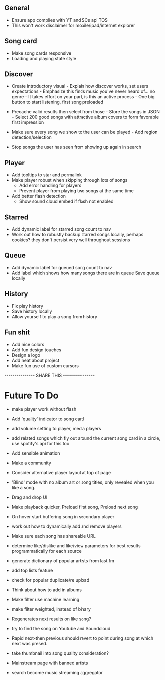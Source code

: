 ## General

- Ensure app complies with YT and SCs api TOS
- This won't work disclaimer for mobile/ipad/internet explorer

## Song card

- Make song cards responsive
- Loading and playing state style

## Discover

- Create introductory visual
		- Explain how discover works, set users expectations
		-	Emphasize this finds music you've never heard of... no genre
		- It takes effort on your part, is this an active process
		- One big button to start listening, first song preloaded

- Precache valid results then select from those
		- Store the songs in JSON
		- Select 200 good songs with attractive album covers to form favorable first impression

- Make sure every song we show to the user can be played
		- Add region detection/selection 

- Stop songs the user has seen from showing up again in search 

## Player

- Add tooltips to star and permalink
- Make player robust when skipping through lots of songs
	- Add error handling for players
	- Prevent player from playing two songs at the same time
- Add better flash detection
	- Show sound cloud embed if flash not enabled

## Starred

- Add dynamic label for starred song count to nav
- Work out how to robustly backup starred songs locally, perhaps cookies? they don't persist very well throughout sessions

## Queue
- Add dynamic label for queued song count to nav
- Add label which shows how many songs there are in queue
Save queue locally

## History
- Fix play history
- Save history locally
- Allow yourself to play a song from history

## Fun shit
- Add nice colors
- Add fun design touches
- Design a logo
- Add neat about project
- Make fun use of custom cursors

--------------- SHARE THIS ----------------

# Future To Do

- make player work without flash
- Add 'quality' indicator to song card

- add volume setting to player, media players
- add related songs which fly out around the current song card in a circle, use spotify's api for this too
- Add sensible animation
- Make a community
- Consider alternative player layout at top of page
- 'Blind' mode with no album art or song titles, only revealed when you like a song.
- Drag and drop UI
- Make playback quicker, Preload first song, Preload next song 
- On hover start buffering song in secondary player
- work out how to dynamically add and remove players
- Make sure each song has shareable URL
- determine like/dislike and like/view parameters for best results programmatically for each source.
- generate dictionary of popular artists from last.fm

- add top lists feature

- check for popular duplicate/re upload
- Think about how to add in albums
- Make filter use machine learning
- make filter weighted, instead of binary
- Regenerates next results on like song?
- try to find the song on Youtube and Soundcloud
- Rapid next-then previous should revert to point during song at which next was presed.
- take thumbnail into song quality consideration?
- Mainstream page with banned artists
- search become music streaming aggregator
